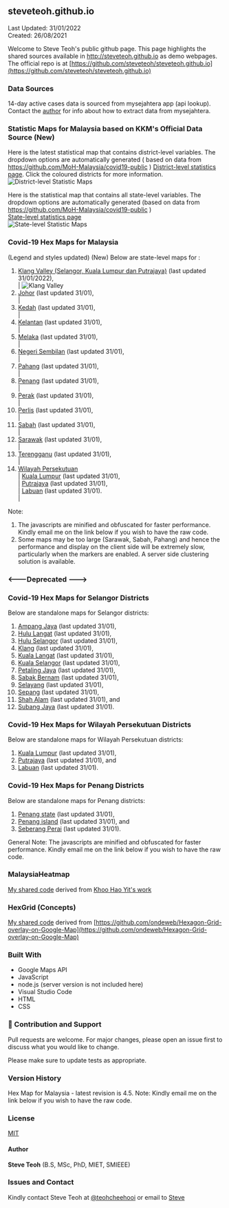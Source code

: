 ﻿## steveteoh.github.io
Last Updated: 31/01/2022
<br/>Created: 26/08/2021 

Welcome to Steve Teoh's public github page. This page highlights the shared sources available in http://steveteoh.github.io as demo webpages.
The official repo is at [https://github.com/steveteoh/steveteoh.github.io](https://github.com/steveteoh/steveteoh.github.io)

### Data Sources
14-day active cases data is sourced from mysejahtera app (api lookup). Contact the [author](mailto:chteoh@1utar.my?subject=Mysejahtera "Mysejahtera") for info about how to extract data from mysejahtera.

### Statistic Maps for Malaysia based on KKM's Official Data Source (New)
Here is the latest statistical map that contains district-level variables. The dropdown options are automatically generated ( based on data from https://github.com/MoH-Malaysia/covid19-public ) 
[District-level statistics page](https://steveteoh.github.io/Statistics/main2.html). Click the coloured districts for more information.
![District-level Statistic Maps](https://steveteoh.github.io/img/statistics2.png) 

Here is the statistical map that contains all state-level variables. The dropdown options are automatically generated (based on data from https://github.com/MoH-Malaysia/covid19-public )  
[State-level statistics page](https://steveteoh.github.io/Statistics/)     
![State-level Statistic Maps](https://steveteoh.github.io/img/statistics.png)

### Covid-19 Hex Maps for Malaysia
(Legend and styles updated)  (New)
Below are state-level maps for : <br>
1. [Klang Valley (Selangor, Kuala Lumpur dan Putrajaya)](http://steveteoh.github.io/KlangValley/) (last updated 31/01/2022), <br> |  ![Klang Valley](https://steveteoh.github.io/img/klangvalley.jpg)
2. [Johor](http://steveteoh.github.io/Johor/) (last updated 31/01), <br>        |
3. [Kedah](https://steveteoh.github.io/Kedah/) (last updated 31/01), <br>  |
4. [Kelantan](https://steveteoh.github.io/Kelantan/) (last updated 31/01), <br>  |
5. [Melaka](http://steveteoh.github.io/Melaka/) (last updated 31/01), <br>  |
6. [Negeri Sembilan](http://steveteoh.github.io/NegeriSembilan/) (last updated 31/01), <br>  |
7. [Pahang](https://steveteoh.github.io/Pahang/) (last updated 31/01), <br>  |
8. [Penang](http://steveteoh.github.io/Penang/) (last updated 31/01), <br>  |
9. [Perak](https://steveteoh.github.io/Perak/) (last updated 31/01), <br>  |
10. [Perlis](https://steveteoh.github.io/Perlis/) (last updated 31/01), <br>  |
11. [Sabah](http://steveteoh.github.io/Sabah/) (last updated 31/01), <br>  |
12. [Sarawak](http://steveteoh.github.io/Sarawak/) (last updated 31/01), <br>  |
13. [Terengganu](https://steveteoh.github.io/Terengganu/) (last updated 31/01), <br>  |
14. [Wilayah Persekutuan](http://steveteoh.github.io/Wilayah/) <br>  |
    [Kuala Lumpur](http://steveteoh.github.io/KualaLumpur/) (last updated 31/01), <br>  |
    [Putrajaya](http://steveteoh.github.io/Putrajaya/) (last updated 31/01), <br>  |
    [Labuan](http://steveteoh.github.io/Labuan/) (last updated 31/01).<br>  | 
 
Note: 
1. The javascripts are minified and obfuscated for faster performance. Kindly email me on the link below if you wish to have the raw code. 
2. Some maps may be too large (Sarawak, Sabah, Pahang) and hence the performance and display on the client side will be extremely slow, particularly when the markers are enabled. 
   A server side clustering solution is available.

### <---Deprecated --->
### Covid-19 Hex Maps for Selangor Districts
Below are standalone maps for Selangor districts: <br>
1. [Ampang Jaya](http://steveteoh.github.io/Selangor/AmpangJaya/) (last updated 31/01), <br>
2. [Hulu Langat](http://steveteoh.github.io/Selangor/HuluLangat/) (last updated 31/01), <br>
3. [Hulu Selangor](http://steveteoh.github.io/Selangor/HuluSelangor/) (last updated 31/01), <br>
4. [Klang](http://steveteoh.github.io/Selangor/Klang/) (last updated 31/01), <br>
5. [Kuala Langat](http://steveteoh.github.io/Selangor/KualaLangat/) (last updated 31/01), <br>
6. [Kuala Selangor](http://steveteoh.github.io/Selangor/KualaSelangor/) (last updated 31/01), <br>
7. [Petaling Jaya](http://steveteoh.github.io/Selangor/PetalingJaya/) (last updated 31/01), <br>
8. [Sabak Bernam](http://steveteoh.github.io/Selangor/SabakBernam) (last updated 31/01), <br>
9. [Selayang](http://steveteoh.github.io/Selangor/Selayang/) (last updated 31/01), <br>
10. [Sepang](http://steveteoh.github.io/Selangor/Sepang/) (last updated 31/01), <br>
11. [Shah Alam](http://steveteoh.github.io/Selangor/ShahAlam/) (last updated 31/01), and  <br>
12. [Subang Jaya](http://steveteoh.github.io/Selangor/SubangJaya/) (last updated 31/01).<br>

### Covid-19 Hex Maps for Wilayah Persekutuan Districts
Below are standalone maps for Wilayah Persekutuan districts: <br>
1. [Kuala Lumpur](http://steveteoh.github.io/KualaLumpur) (last updated 31/01),<br>
2. [Putrajaya](http://steveteoh.github.io/Putrajaya) (last updated 31/01), and<br>
3. [Labuan](http://steveteoh.github.io/Labuan) (last updated 31/01).<br>

### Covid-19 Hex Maps for Penang Districts
Below are standalone maps for Penang districts: <br>
1. [Penang state](http://steveteoh.github.io/Penang/index.html) (last updated 31/01),  <br>
2. [Penang island](http://steveteoh.github.io/Penang/island.html) (last updated 31/01), and  <br>
3. [Seberang Perai](http://steveteoh.github.io/Penang/perai.html) (last updated 31/01). <br>

General Note: The javascripts are minified and obfuscated for faster performance. Kindly email me on the link below if you wish to have the raw code. 

### MalaysiaHeatmap
[My shared code](http://steveteoh.github.io/MalaysiaHeatMap) derived from [Khoo Hao Yit's work](https://github.com/KhooHaoYit/KhooHaoYit.github.io/tree/main/Covid19%20Malaysia%20Heatmap)

### HexGrid (Concepts)
[My shared code](http://steveteoh.github.io/HexGrid) derived from [https://github.com/ondeweb/Hexagon-Grid-overlay-on-Google-Map](https://github.com/ondeweb/Hexagon-Grid-overlay-on-Google-Map) 

### Built With

- Google Maps API
- JavaScript
- node.js (server version is not included here)
- Visual Studio Code
- HTML
- CSS

### 🤝 Contribution and Support
Pull requests are welcome. For major changes, please open an issue first to discuss what you would like to change.

Please make sure to update tests as appropriate.

### Version History
Hex Map for Malaysia - latest revision is 4.5.
Note: Kindly email me on the link below if you wish to have the raw code. 

### License
[MIT](https://steveteoh.github.io/LICENSE)

#### Author
**Steve Teoh** (B.S, MSc, PhD, MIET, SMIEEE)

### Issues and Contact
Kindly contact Steve Teoh at [@teohcheehooi](https://twitter.com/teohcheehooi) or email to [Steve](mailto:chteoh@1utar.my?subject=Map "Map")
